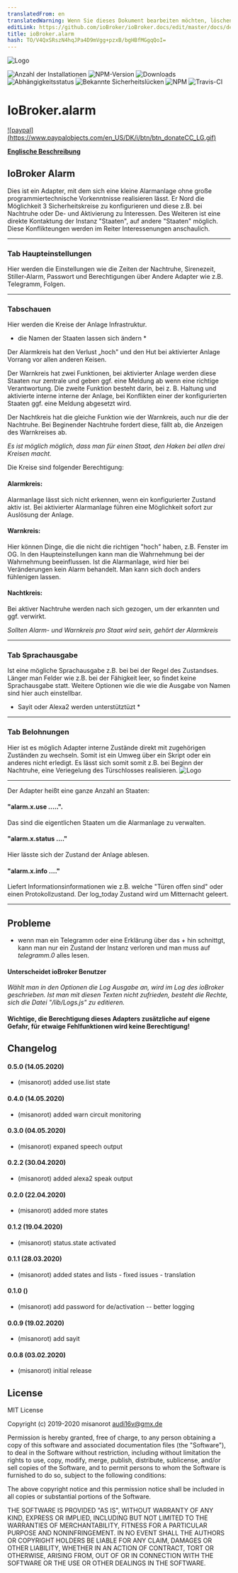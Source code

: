 ```yaml
---
translatedFrom: en
translatedWarning: Wenn Sie dieses Dokument bearbeiten möchten, löschen Sie bitte das Feld "translationsFrom". Andernfalls wird dieses Dokument automatisch erneut übersetzt
editLink: https://github.com/ioBroker/ioBroker.docs/edit/master/docs/de/adapterref/iobroker.alarm/README.md
title: ioBroker.alarm
hash: TO/V4QxSRszN4hqJPa4D9mVgg+pzxB/bgHBfMGgqQoI=
---
```

![Logo](../../../en/adapterref/iobroker.alarm/admin/alarm.png)

![Anzahl der Installationen](http://iobroker.live/badges/alarm-stable.svg)
![NPM-Version](http://img.shields.io/npm/v/iobroker.alarm.svg)
![Downloads](https://img.shields.io/npm/dm/iobroker.alarm.svg)
![Abhängigkeitsstatus](https://img.shields.io/david/misanorot/iobroker.alarm.svg)
![Bekannte Sicherheitslücken](https://snyk.io/test/github/misanorot/ioBroker.alarm/badge.svg)
![NPM](https://nodei.co/npm/iobroker.alarm.png?downloads=true)
![Travis-CI](http://img.shields.io/travis/misanorot/ioBroker.alarm/master.svg)

# IoBroker.alarm
[![paypal] (https://www.paypalobjects.com/en_US/DK/i/btn/btn_donateCC_LG.gif)](https://www.paypal.com/cgi-bin/webscr?cmd=_s-xclick&hosted_button_id=ZYHW84XXF5REJ&source=url)

**[Englische Beschreibung](https://github.com/misanorot/ioBroker.alarm/blob/master/lib/Readme_en.md)**

## IoBroker Alarm
Dies ist ein Adapter, mit dem sich eine kleine Alarmanlage ohne große programmiertechnische Vorkenntnisse realisieren lässt.
Er Nord die Möglichkeit 3 Sicherheitskreise zu konfigurieren und diese z.B. bei Nachtruhe oder De- und Aktivierung zu Interessen. Des Weiteren ist eine direkte Kontaktung der Instanz "Staaten", auf andere "Staaten" möglich. Diese Konflikteungen werden im Reiter Interessenungen anschaulich.

----------------------------------------------------------------------------------------------------------------------

### Tab Haupteinstellungen
Hier werden die Einstellungen wie die Zeiten der Nachtruhe, Sirenezeit, Stiller-Alarm, Passwort und Berechtigungen über Andere Adapter wie z.B. Telegramm, Folgen.

----------------------------------------------------------------------------------------------------------------------

### Tabschauen
Hier werden die Kreise der Anlage Infrastruktur.
* die Namen der Staaten lassen sich ändern *

Der Alarmkreis hat den Verlust „hoch" und den Hut bei aktivierter Anlage Vorrang vor allen anderen Keisen.

Der Warnkreis hat zwei Funktionen, bei aktivierter Anlage werden diese Staaten nur zentrale und geben ggf. eine Meldung ab wenn eine richtige Verantwortung. Die zweite Funktion besteht darin, bei z. B. Haltung und aktivierte interne interne der Anlage, bei Konflikten einer der konfigurierten Staaten ggf. eine Meldung abgesetzt wird.

Der Nachtkreis hat die gleiche Funktion wie der Warnkreis, auch nur die der Nachtruhe. Bei Beginender Nachtruhe fordert diese, fällt ab, die Anzeigen des Warnkreises ab.

*Es ist möglich möglich, dass man für einen Staat, den Haken bei allen drei Kreisen macht.*

Die Kreise sind folgender Berechtigung:

#### Alarmkreis:
Alarmanlage lässt sich nicht erkennen, wenn ein konfigurierter Zustand aktiv ist. Bei aktivierter Alarmanlage führen eine Möglichkeit sofort zur Auslösung der Anlage.

#### Warnkreis:
Hier können Dinge, die die nicht die richtigen "hoch" haben, z.B. Fenster im OG. In den Haupteinstellungen kann man die Wahrnehmung bei der Wahrnehmung beeinflussen. Ist die Alarmanlage, wird hier bei Veränderungen kein Alarm behandelt.
Man kann sich doch anders fühlenigen lassen.

#### Nachtkreis:
Bei aktiver Nachtruhe werden nach sich gezogen, um der erkannten und ggf. verwirkt.

*Sollten Alarm- und Warnkreis pro Staat wird sein, gehört der Alarmkreis*

----------------------------------------------------------------------------------------------------------------------

### Tab Sprachausgabe
Ist eine mögliche Sprachausgabe z.B. bei bei der Regel des Zustandses. Länger man Felder wie z.B. bei der Fähigkeit leer, so findet keine Sprachausgabe statt. Weitere Optionen wie die wie die Ausgabe von Namen sind hier auch einstellbar.
* Sayit oder Alexa2 werden unterstütztüzt *

----------------------------------------------------------------------------------------------------------------------

### Tab Belohnungen
Hier ist es möglich Adapter interne Zustände direkt mit zugehörigen Zuständen zu wechseln. Somit ist ein Umweg über ein Skript oder ein anderes nicht erledigt.
Es lässt sich somit somit z.B. bei Beginn der Nachtruhe, eine Veriegelung des Türschlosses realisieren.
![Logo](../../../en/adapterref/iobroker.alarm/admin/img/short.png)

----------------------------------------------------------------------------------------------------------------------

Der Adapter heißt eine ganze Anzahl an Staaten:

#### "alarm.x.use .....".
Das sind die eigentlichen Staaten um die Alarmanlage zu verwalten.

#### "alarm.x.status ...."
Hier lässte sich der Zustand der Anlage ablesen.

#### "alarm.x.info ...."
Liefert Informationsinformationen wie z.B. welche "Türen offen sind" oder einen Protokollzustand.
Der log_today Zustand wird um Mitternacht geleert.

----------------------------------------------------------------------------------------------------------------------

## Probleme
- wenn man ein Telegramm oder eine Erklärung über das + hin schnittgt, kann man nur ein Zustand der Instanz verloren und man muss auf *telegramm.0* alles lesen.

#### Unterscheidet ioBroker Benutzer
*Wählt man in den Optionen die Log Ausgabe an, wird im Log des ioBroker geschrieben. Ist man mit diesen Texten nicht zufrieden, besteht die Rechte, sich die Datei "/lib/Logs.js" zu editieren.*

#### Wichtige, die Berechtigung dieses Adapters zusätzliche auf eigene Gefahr, für etwaige Fehlfunktionen wird keine Berechtigung!

## Changelog

#### 0.5.0 (14.05.2020)
* (misanorot) added use.list state

#### 0.4.0 (14.05.2020)
* (misanorot) added warn circuit monitoring

#### 0.3.0 (04.05.2020)
* (misanorot) expaned speech output

#### 0.2.2 (30.04.2020)
* (misanorot) added alexa2 speak output

#### 0.2.0 (22.04.2020)
* (misanorot) added more states

#### 0.1.2 (19.04.2020)
* (misanorot) status.state  activated

#### 0.1.1 (28.03.2020)
* (misanorot) added states and lists - fixed issues - translation

#### 0.1.0 ()
* (misanorot) add password for de/activation -- better logging

#### 0.0.9 (19.02.2020)
* (misanorot) add sayit

#### 0.0.8 (03.02.2020)
* (misanorot) initial release

## License
MIT License

Copyright (c) 2019-2020 misanorot <audi16v@gmx.de>

Permission is hereby granted, free of charge, to any person obtaining a copy
of this software and associated documentation files (the "Software"), to deal
in the Software without restriction, including without limitation the rights
to use, copy, modify, merge, publish, distribute, sublicense, and/or sell
copies of the Software, and to permit persons to whom the Software is
furnished to do so, subject to the following conditions:

The above copyright notice and this permission notice shall be included in all
copies or substantial portions of the Software.

THE SOFTWARE IS PROVIDED "AS IS", WITHOUT WARRANTY OF ANY KIND, EXPRESS OR
IMPLIED, INCLUDING BUT NOT LIMITED TO THE WARRANTIES OF MERCHANTABILITY,
FITNESS FOR A PARTICULAR PURPOSE AND NONINFRINGEMENT. IN NO EVENT SHALL THE
AUTHORS OR COPYRIGHT HOLDERS BE LIABLE FOR ANY CLAIM, DAMAGES OR OTHER
LIABILITY, WHETHER IN AN ACTION OF CONTRACT, TORT OR OTHERWISE, ARISING FROM,
OUT OF OR IN CONNECTION WITH THE SOFTWARE OR THE USE OR OTHER DEALINGS IN THE
SOFTWARE.